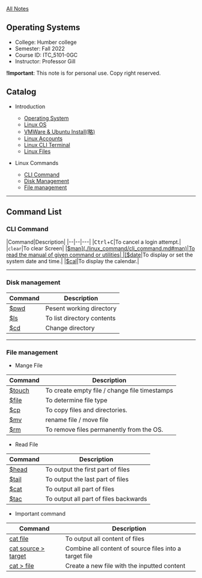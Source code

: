 [All Notes](/index.md)

## Operating Systems

- College: Humber college
- Semester: Fall 2022
- Course ID: ITC_5101-0GC
- Instructor: Professor Gill

**!Important**: This note is for personal use. Copy right reserved.

## Catalog

- Introduction
    - [Operating System](./introduction/intro_os.md)
    - [Linux OS](./introduction/linux_os.md)
    - [VMWare & Ubuntu Install(略)](./introduction/VM_install.md)
    - [Linux Accounts](./introduction/linux_account.md)
    - [Linux CLI Terminal](./introduction/linux_cli.md)
    - [Linux Files](./introduction/linux_file.md)

- Linux Commands
    - [CLI Command](./linux_command/cli_command.md)
    - [Disk Management](./linux_command/disk_management.md)
    - [File management](./linux_command/file_management.md)

***

## Command List

### CLI Command

|Command|Description|
|--|--|---|
|<kbd>Ctrl</kbd>+<kbd>C</kbd>|To cancel a login attempt.|
|`clear`|To clear Screen|
|[$man](./linux_command/cli_command.md#man)|To read the manual of given command or utilities|
|[$date](./linux_command/cli_command.md#date)|To display or set the system date and time.|
|[$cal](./linux_command/cli_command.md#cal)|To display the calendar.|

***

### Disk management

|Command|Description|
|--|--|
|[$pwd](./linux_command/disk_management.md#pwd)|Pesent working directory|
|[$ls](./linux_command/disk_management.md#ls)|To list directory contents|
|[$cd](./linux_command/disk_management.md#cd)|Change directory|

***

### File management

- Mange File

|Command|Description|
|--|--|
|[$touch](./linux_command/file_management.md#touch)| To create empty file / change file timestamps|
|[$file](./linux_command/file_management.md#file)| To determine file type |
|[$cp](./linux_command/file_management.md#cp)| To copy files and directories.|
|[$mv](./linux_command/file_management.md#mv)|rename file / move file |
|[$rm](./linux_command/file_management.md#rm)|To remove files permanently from the OS. |

- Read File

|Command|Description|
|--|--|
|[$head](./linux_command/file_management.md#head)| To output the first part of files|
|[$tail](./linux_command/file_management.md#tail)| To output the last part of files|
|[$cat](./linux_command/file_management.md#cat)| To output all part of files|
|[$tac](./linux_command/file_management.md#tac)| To output all part of files backwards|

- Important command

|Command|Description|
|--|--|
|[cat file](./linux_command/file_management.md#cat)| To output all content of files|
|[cat source > target](./linux_command/file_management.md#cat)| Combine all content of source files into a target file|
|[cat > file](./linux_command/file_management.md#cat)| Create a new file with the inputted content|


